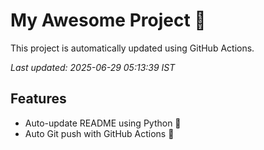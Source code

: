# My Awesome Project 🚀

This project is automatically updated using GitHub Actions.

_Last updated: 2025-06-29 05:13:39 IST_

## Features
- Auto-update README using Python 🐍
- Auto Git push with GitHub Actions 🤖
